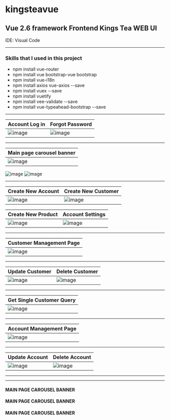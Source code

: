# kingsteavue


<H2> Vue 2.6 framework Frontend Kings Tea WEB UI</H2>
IDE: Visual Code

<HR>

<H3>Skills that I used in this project</H3>
  
- npm install vue-router
- npm install vue bootstrap-vue bootstrap
- npm install vue-i18n
- npm install axios vue-axios --save
- npm install vuex --save
- npm install vuetify
- npm install vee-validate --save
- npm install vue-typeahead-bootstrap --save


<HR>
  
| Account Log in | Forgot Password |
| ------ | ------ |
| ![image](https://user-images.githubusercontent.com/40432032/156097083-4921eb29-69ef-4845-90e4-07db8abc22fe.png) |  ![image](https://user-images.githubusercontent.com/40432032/156097187-5c49d5f7-740b-4b17-b792-0435677b8618.png)  |
  
<HR>
   
| Main page carousel banner |
| ------ |
| ![image](https://user-images.githubusercontent.com/40432032/155998820-0e593591-497c-4b10-8fa8-c49be10a1507.png)
  ![image](https://user-images.githubusercontent.com/40432032/155998974-794ed584-6f45-4e21-ac71-a85826e4a4f4.png)
  ![image](https://user-images.githubusercontent.com/40432032/155999172-4b26b000-cefa-4960-aed1-c865a991a167.png)

<HR>

| Create New Account | Create New Customer |
| ------ | ------ |
| ![image](https://user-images.githubusercontent.com/40432032/156096690-7527f982-b90f-4fcf-9163-42393cbfa16c.png) |  ![image](https://user-images.githubusercontent.com/40432032/156096598-4fdf4827-5605-491f-b65b-10fc81084f8c.png)  |

  

| Create New Product | Account Settings |
| ------ | ------ |
| ![image](https://user-images.githubusercontent.com/40432032/156106392-53704996-1e96-4446-b25d-0c2ff0910829.png) | ![image](https://user-images.githubusercontent.com/40432032/156106336-74fff54f-79ef-470a-8df0-5897f9ee38d3.png) |
  
  
  

  
<HR>  
 
| Customer Management Page |
| ------ |
| ![image](https://user-images.githubusercontent.com/40432032/155997198-3f22d338-350f-4e52-9eb0-07a3226fe9a5.png) | 

<HR>
   
| Update Customer | Delete Customer |
| ------ | ------ |
| ![image](https://user-images.githubusercontent.com/40432032/155997336-352db9e1-0f32-4a23-af18-8e02d3d18e77.png) |  ![image](https://user-images.githubusercontent.com/40432032/155997500-cc230912-4eb0-4cdf-b95e-c3d88ce6ee16.png)  |
 
<HR>
  
| Get Single Customer Query |
| ------ |
| ![image](https://user-images.githubusercontent.com/40432032/156097786-1483109e-3186-4d2c-afc8-cf143980ca68.png) | 

<HR>
  
| Account Management Page |
| ------ |
| ![image](https://user-images.githubusercontent.com/40432032/156098809-a46a969d-6bac-430c-9480-64c69f95789c.png) | 

<HR>
  
| Update Account | Delete Account |
| ------ | ------ |
| ![image](https://user-images.githubusercontent.com/40432032/156098896-5b68bec6-1b0e-445b-8faa-31164d4e90ab.png) |  ![image](https://user-images.githubusercontent.com/40432032/156100863-61a2d594-50da-491f-b2a1-a988d9e32a1e.png)  |

  
<HR>
  
  
 

<HR>


  
<H4>MAIN PAGE CAROUSEL BANNER</H4>
<H4>MAIN PAGE CAROUSEL BANNER</H4>
<H4>MAIN PAGE CAROUSEL BANNER</H4>
